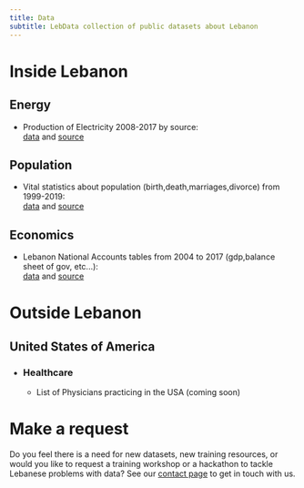 ```yaml
---
title: Data
subtitle: LebData collection of public datasets about Lebanon
---
```


# Inside Lebanon

## Energy

- Production of Electricity 2008-2017 by source:  
[data](https://drive.google.com/file/d/1eo7gPmb1CmrT4MRspaDLn76rAC_9KX7n/view?usp=sharing) and [source](http://www.edl.gov.lb/decisions.php?did=3)

## Population

- Vital statistics about population (birth,death,marriages,divorce) from 1999-2019:  
[data](https://drive.google.com/file/d/1BEW8LSHP15b9rx0mPYTL1kGweHFNkWwh/view?usp=sharing) and [source](http://cas.gov.lb/index.php/thematic-time-series)

## Economics

- Lebanon National Accounts tables from 2004 to 2017 (gdp,balance sheet of gov, etc...):  
[data](https://drive.google.com/file/d/1ScKqkRmfllMAvFK4p34mIZ3tHD9E_VYt/view?usp=sharing) and [source](http://cas.gov.lb/index.php/national-accounts-en)

# Outside Lebanon

## United States of America

- ### Healthcare
  - List of Physicians practicing in the USA (coming soon)


# Make a request

Do you feel there is a need for new datasets, new training resources, or would
you like to request a training workshop or a hackathon to tackle Lebanese problems with data? See our [contact page](../contact) to get in touch with us.
